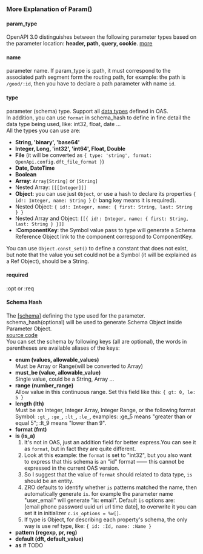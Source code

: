 ### More Explanation of Param() 

#### param_type
OpenAPI 3.0 distinguishes between the following parameter types based on the parameter location: 
**header, path, query, cookie**. [more](https://swagger.io/docs/specification/describing-parameters/)

#### name
parameter name. If param_type is :path, it must correspond to the associated path segment form 
the routing path, for example: the path is `/good/:id`, then you have to declare a path parameter with name `id`.

#### type
parameter (schema) type. Support all [data types](https://github.com/OAI/OpenAPI-Specification/blob/OpenAPI.next/versions/3.0.0.md#dataTypes) defined in OAS.   
In addition, you can use `format` in schema_hash to define in fine detail the data type being used, like: 
int32, float, date ...  
All the types you can use are:
  - **String, 'binary', 'base64'**
  - **Integer, Long, 'int32', 'int64', Float, Double**
  - **File** (it will be converted as `{ type: 'string', format: OpenApi.config.dft_file_format }`)
  - **Date, DateTime**
  - **Boolean**
  - **Array**: `Array[String]` or `[String]`
  - Nested Array: `[[[Integer]]]`
  - **Object**: you can use just `Object`, or use a hash to declare its properties `{ id!: Integer, name: String }` 
  (`!` bang key means it is required).
  - Nested Object: `{ id!: Integer, name: { first: String, last: String } }`
  - Nested Array and Object: `[[{ id!: Integer, name: { first: String, last: String } }]]`
  - **:ComponentKey**: the Symbol value pass to type will generate a Schema Reference Object link 
  to the component correspond to ComponentKey.
  
  You can use `Object.const_set()` to define a constant that does not exist, but note that 
  the value you set could not be a Symbol (it will be explained as a Ref Object), should be a String.

#### required
 :opt or :req

#### Schema Hash

The [[schema]](https://github.com/OAI/OpenAPI-Specification/blob/OpenAPI.next/versions/3.0.0.md#schemaObject) defining the type used for the parameter. 
schema_hash(optional) will be used to generate Schema Object inside Parameter Object.  
[source code](https://github.com/zhandao/zero-rails_openapi/blob/master/lib/oas_objs/schema_obj.rb)  
You can set the schema by following keys (all are optional), the words in parentheses are available aliases of the keys:  
  - **enum (values, allowable_values)**  
  Must be Array or Range(will be converted to Array)
  - **must_be (value, allowable_value)**  
  Single value, could be a String, Array ...  
  - **range (number_range)**  
  Allow value in this continuous range. Set this field like this: `{ gt: 0, le: 5 }`
  - **length (lth)**  
  Must be an Integer, Integer Array, Integer Range, or the following format Symbol: `:gt_`, `:ge_`, `:lt_`, `:le_`, examples: :ge_5 means "greater than or equal 5"; :lt_9 means "lower than 9".
  - **format (fmt)**
  - **is (is_a)**  
    1. It's not in OAS, just an addition field for better express.You can see it as `format`, but in fact they are quite different.  
    2. Look at this example: the `format` is set to "int32", but you also want to express that this 
    schema is an "id" format —— this cannot be expressed in the current OAS version.  
    3. So I suggest that the value of `format` should related to data type, `is` should be an entity.  
    4. ZRO defaults to identify whether `is` patterns matched the name, then automatically generate `is`. 
    for example the parameter name "user_email" will generate "is: email". Default `is` options are:  
    [email phone password uuid uri url time date], to overwrite it you can set it in initializer `c.is_options = %w[]`.
    5. If type is Object, for describing each property's schema, the only way is use ref type, like: `{ id: :Id, name: :Name }`
  - **pattern (regexp, pr, reg)**
  - **default (dft, default_value)**
  - **as** # TODO